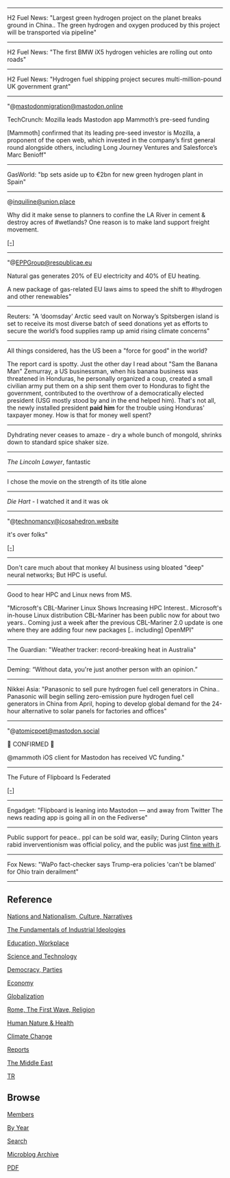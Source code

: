 

---

H2 Fuel News: "Largest green hydrogen project on the planet breaks
ground in China.. The green hydrogen and oxygen produced by this
project will be transported via pipeline"

---

H2 Fuel News: "The first BMW iX5 hydrogen vehicles are rolling out onto roads"

---

H2 Fuel News: "Hydrogen fuel shipping project secures
multi-million-pound UK government grant"

---

"@mastodonmigration@mastodon.online

TechCrunch: Mozilla leads Mastodon app Mammoth’s pre-seed funding

[Mammoth] confirmed that its leading pre-seed investor is Mozilla, a
proponent of the open web, which invested in the company’s first
general round alongside others, including Long Journey Ventures and
Salesforce’s Marc Benioff"

---

GasWorld: "bp sets aside up to €2bn for new green hydrogen plant in Spain"

---

@inquiline@union.place

Why did it make sense to planners to confine the LA River in cement &
destroy acres of #wetlands? One reason is to make land support freight
movement.

[[-]](https://masto.ai/@inquiline@union.place/109927186961684086)

---

"@EPPGroup@respublicae.eu

Natural gas generates 20% of EU electricity and 40% of EU heating. 

A new package of gas-related EU laws aims to speed the shift to
\#hydrogen and other renewables"

---

Reuters: "A ‘doomsday’ Arctic seed vault on Norway’s Spitsbergen island
is set to receive its most diverse batch of seed donations yet as
efforts to secure the world’s food supplies ramp up amid rising
climate concerns"

---

All things considered, has the US been a "force for good" in the
world?

The report card is spotty. Just the other day I read about "Sam the
Banana Man" Zemurray, a US businessman, when his banana business was
threatened in Honduras, he personally organized a coup, created a
small civilian army put them on a ship sent them over to Honduras to
fight the government, contributed to the overthrow of a democratically
elected president (USG mostly stood by and in the end helped
him). That's not all, the newly installed president **paid him** for
the trouble using Honduras' taxpayer money. How is that for money well
spent?

---

Dyhdrating never ceases to amaze - dry a whole bunch of mongold,
shrinks down to standard spice shaker size. 

---

*The Lincoln Lawyer*, fantastic

---

I chose the movie on the strength of its title alone

---

*Die Hart* - I watched it and it was ok

---

"@technomancy@icosahedron.website

it's over folks"

[[-]](mbl/2023/masto1.jpg)

---

Don't care much about that monkey AI business using bloated "deep"
neural networks; But HPC is useful.

---

Good to hear HPC and Linux news from MS. 

"Microsoft's CBL-Mariner Linux Shows Increasing HPC Interest.. Microsoft's
in-house Linux distribution CBL-Mariner has been public now for about
two years..  Coming just a week after the previous CBL-Mariner 2.0
update is one where they are adding four new packages [.. including]
OpenMPI"

---

The Guardian: "Weather tracker: record-breaking heat in Australia"

---

Deming: “Without data, you're just another person with an opinion.”

----

Nikkei Asia: "Panasonic to sell pure hydrogen fuel cell generators in
China..  Panasonic will begin selling zero-emission pure hydrogen fuel
cell generators in China from April, hoping to develop global demand
for the 24-hour alternative to solar panels for factories and offices"

---

"@atomicpoet@mastodon.social

📰 CONFIRMED 📰

@mammoth iOS client for Mastodon has received VC funding."

---

The Future of Flipboard Is Federated

[[-]](https://about.flipboard.com/inside-flipboard/flipboard-mastodon-federated/)

---

Engadget: "Flipboard is leaning into Mastodon — and away from Twitter
The news reading app is going all in on the Fediverse"

---

Public support for peace.. ppl can be sold war, easily; During Clinton
years rabid inverventionism was official policy, and the public was
just [fine with it](2021/03/ship-of-fools.html#interventionism).

---

Fox News: "WaPo fact-checker says Trump-era policies 'can't be blamed'
for Ohio train derailment"

---

## Reference

[Nations and Nationalism, Culture, Narratives](0119/2013/02/nations-and-nationalism.html)

[The Fundamentals of Industrial Ideologies](0119/2011/04/fundamentals-of-industrial-ideologies.html)

[Education, Workplace](0119/2017/09/education-workplace.html)

[Science and Technology](0119/2018/09/science-technology.html)

[Democracy, Parties](0119/2016/11/democracy.html)

[Economy](2021/01/economy.html)

[Globalization](0119/2018/09/globalization.html)

[Rome, The First Wave, Religion](0119/2017/12/rome.html)

[Human Nature & Health](2020/07/human-nature.html)

[Climate Change](2022/01/climate.html)

[Reports](2021/01/reports.html)

[The Middle East](0119/2019/07/middleeast.html)

[TR](../tr)

## Browse

[Members](2022/08/members.html)

[By Year](years.html)

[Search](search.html)

[Microblog Archive](mbl/index.html)

[PDF](https://drive.google.com/uc?export=view&id=1FSi-1MnqXVq_PVTEXzzflwN8-7h92N_R)
